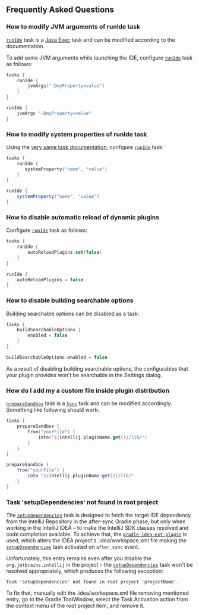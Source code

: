[//]: # (title: Gradle IntelliJ Plugin – FAQ)

<!-- Copyright 2000-2022 JetBrains s.r.o. and other contributors. Use of this source code is governed by the Apache 2.0 license that can be found in the LICENSE file. -->

## Frequently Asked Questions

### How to modify JVM arguments of runIde task
[`runIde`](tools_gradle_intellij_plugin.md#runide-task) task is a [Java Exec](https://docs.gradle.org/current/dsl/org.gradle.api.tasks.JavaExec.html) task and can be modified according to the documentation.

To add some JVM arguments while launching the IDE, configure [`runIde`](tools_gradle_intellij_plugin.md#runide-task) task as follows:

<tabs>
<tab title="Kotlin">

```kotlin
tasks {
    runIde {
        jvmArgs("-DmyProperty=value")
    }
}
```

</tab>
<tab title="Groovy">

```groovy
runIde {
    jvmArgs "-DmyProperty=value"
}
```

</tab>
</tabs>


### How to modify system properties of runIde task
Using the [very same task documentation](https://docs.gradle.org/current/dsl/org.gradle.api.tasks.JavaExec.html), configure [`runIde`](tools_gradle_intellij_plugin.md#runide-task) task:

<tabs>
<tab title="Kotlin">

```kotlin
tasks {
    runIde {
       systemProperty("name", "value")
    }
}
```

</tab>
<tab title="Groovy">

```groovy
runIde {
    systemProperty("name", "value")
}
```

</tab>
</tabs>


### How to disable automatic reload of dynamic plugins
Configure [`runIde`](tools_gradle_intellij_plugin.md#runide-task) task as follows:

<tabs>
<tab title="Kotlin">

```kotlin
tasks {
    runIde {
        autoReloadPlugins.set(false)
    }
}
```

</tab>
<tab title="Groovy">

```groovy
runIde {
    autoReloadPlugins = false
}
```

</tab>
</tabs>


### How to disable building searchable options
Building searchable options can be disabled as a task:

<tabs>
<tab title="Kotlin">

```kotlin
tasks {
    buildSearchableOptions {
        enabled = false
    }
}
```

</tab>
<tab title="Groovy">

```groovy
buildSearchableOptions.enabled = false
```

</tab>
</tabs>

As a result of disabling building searchable options, the configurables that your plugin provides won't be searchable in the Settings dialog.


### How do I add my a custom file inside plugin distribution
[`prepareSandbox`](tools_gradle_intellij_plugin.md#preparesandbox-task) task is a [`Sync`](https://docs.gradle.org/current/dsl/org.gradle.api.tasks.Sync.html) task and can be modified accordingly.
Something like following should work:

<tabs>
<tab title="Kotlin">

```kotlin
tasks {
    prepareSandbox {
        from("yourFile") {
            into("${intellij.pluginName.get()}/lib/")
        }
    }
}
```

</tab>
<tab title="Groovy">

```groovy
prepareSandbox {
    from("yourFile") {
        into "${intellij.pluginName.get()}/lib/"
    }
}
```

</tab>
</tabs>


### Task 'setupDependencies' not found in root project
The [`setupDependencies`](tools_gradle_intellij_plugin.md#setupdependencies-task) task is designed to fetch the target IDE dependency from the IntelliJ Repository in the after-sync Gradle phase, but only when working in the IntelliJ IDEA – to make the IntelliJ SDK classes resolved and code completion available.
To achieve that, the [`gradle-idea-ext-plugin`](https://github.com/JetBrains/gradle-idea-ext-plugin) is used, which alters the IDEA project's <path>.idea/workspace.xml</path> file making the [`setupDependencies`](tools_gradle_intellij_plugin.md#setupdependencies-task) task activated on `after_sync` event.

Unfortunately, this entry remains even after you disable the `org.jetbrains.intellij` in the project – the [`setupDependencies`](tools_gradle_intellij_plugin.md#setupdependencies-task) task won't be resolved appropriately, which produces the following exception:

```
Task 'setupDependencies' not found in root project 'projectName'.
```

To fix that, manually edit the <path>.idea/workspace.xml</path> file removing mentioned entry, go to the Gradle ToolWindow, select the Task Activation action from the context menu of the root project item, and remove it.
